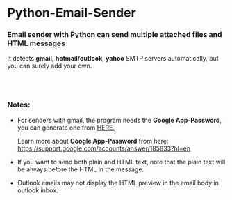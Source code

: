 # Python-Email-Sender
### Email sender with Python can send multiple attached files and HTML messages

It detects <b>gmail</b>, <b>hotmail/outlook</b>, <b>yahoo</b> SMTP servers automatically, but you can surely add your own.

<br><br>

### Notes:

+ For senders with gmail, the program needs the <b>Google App-Password</b>, you can generate one from <a href="https://myaccount.google.com/apppasswords" target="_blank">HERE.</a>

     Learn more about <b>Google App-Password</b> from here: https://support.google.com/accounts/answer/185833?hl=en

+ If you want to send both plain and HTML text, note that the plain text will be always before the HTML in the message.

+ Outlook emails may not display the HTML preview in the email body in outlook inbox.
